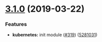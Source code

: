 # [3.1.0](https://github.com/ovh-ux/manager/compare/@ovh-ux/manager-kubernetes-app@3.0.0...@ovh-ux/manager-kubernetes-app@3.1.0) (2019-03-22)


### Features

* **kubernetes:** init module ([#319](https://github.com/ovh-ux/manager/issues/319)) ([5281031](https://github.com/ovh-ux/manager/commit/5281031))



